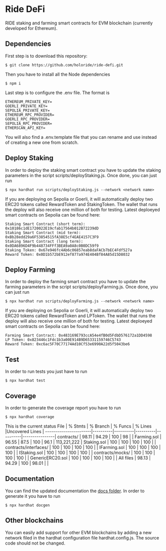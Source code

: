 # Ride DeFi
RIDE staking and farming smart contracts for EVM blockchain (currently developed for Ethereum).

## Dependencies
First step is to download this repository:
```
$ git clone https://github.com/holoride/ride-defi.git
```
Then you have to install all the Node dependencies
```
$ npm i
```
Last step is to configure the .env file. The format is
```
ETHEREUM_PRIVATE_KEY=
GOERLI_PRIVATE_KEY=
SEPOLIA_PRIVATE_KEY=
ETHEREUM_RPC_PROVIDER=
GOERLI_RPC_PROVIDER=
SEPOLIA_RPC_PROVIDER=
ETHERSCAN_API_KEY=
```
You will also find a .env.template file that you can rename and use instead of creating a new one from scratch.

## Deploy Staking
In order to deploy the staking smart contract you have to update the staking parameters in the script scripts/deployStaking.js. 
Once done, you can just run
```
$ npx hardhat run scripts/deployStaking.js --network <network name>
```
If you are deploying on Sepolia or Goerli, it will automatically deploy two ERC20 tokens called RewardToken and StakingToken. The wallet that runs the deploy will also receive one million of both for testing.
Latest deploeyed smart contracts on Sepolia can be found here:
```
Staking Smart Contract (short term): 0x10186c1dE1720022E19cfab17564b012B72239dD
Staking Smart Contract (mid term): 0xBb28edd29a6F53854515fA38E5cf4EAE4157C3F9
Staking Smart Contract (long term): 0x0DA6896D4F9b448734FFf3BEA9a0A8c0B0DC59f9
Staking Token: 0x67e946fc4Ab6c06857eab8daFACb7bEC4Fdf527a
Reward Token: 0x0D1b572bE912ef877a974E404Bf84A85d15D8032
```

## Deploy Farming
In order to deploy the farming smart contract you have to update the farming parameters in the script scripts/deployFarming.js. 
Once done, you can just run
```
$ npx hardhat run scripts/deployFarming.js --network <network name>
```
If you are deploying on Sepolia or Goerli, it will automatically deploy two ERC20 tokens called RewardToken and LPToken. The wallet that runs the deploy will also receive one million of both for testing.
Latest deploeyed smart contracts on Sepolia can be found here:
```
Farming Smart Contract: 0x483169E793ccA54e4fB0d5FdbD576172a1DD4598
LP Token: 0x823446c1Fdc1b3a00E914B9D65331159746C5743
Reward Token: 0xc6ac5F70C77174Ad10Cf53e6990A22d5f5043be6
```

## Test
In order to run tests you just have to run
```
$ npx hardhat test
```

## Coverage
In order to generate the coverage report you have to run
```
$ npx hardhat coverage
```

This is the current status
File                   |  % Stmts | % Branch |  % Funcs |  % Lines |Uncovered Lines |
-----------------------|----------|----------|----------|----------|----------------|
 contracts/            |    98.11 |    94.29 |      100 |       98 |                |
  Farming.sol          |    96.55 |     87.5 |      100 |     96.1 |    113,221,222 |
  Staking.sol          |      100 |      100 |      100 |      100 |                |
 contracts/interfaces/ |      100 |      100 |      100 |      100 |                |
  IFarming.sol         |      100 |      100 |      100 |      100 |                |
  IStaking.sol         |      100 |      100 |      100 |      100 |                |
 contracts/mocks/      |      100 |      100 |      100 |      100 |                |
  GenericERC20.sol     |      100 |      100 |      100 |      100 |                |
All files              |    98.13 |    94.29 |      100 |    98.01 |                |

## Documentation
You can find the updated documentation the [docs folder](./docs/). In order to generate it you have to run
```
$ npx hardhat docgen
```

## Other blockchains
You can easily add support for other EVM blockchains by adding a new network filed in the hardhat configuration file hardhat.config.js. The source code should not be changed.